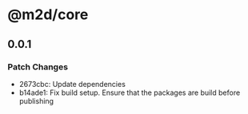 # @m2d/core

## 0.0.1

### Patch Changes

- 2673cbc: Update dependencies
- b14ade1: Fix build setup. Ensure that the packages are build before publishing
